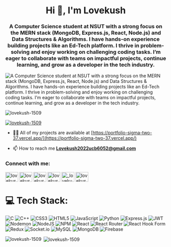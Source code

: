 <h1 align="center">Hi 👋, I'm Lovekush</h1>
<h3 align="center" >A Computer Science student at NSUT with a strong focus on the MERN stack (MongoDB, Express.js, React, Node.js) and Data Structures & Algorithms. I have hands-on experience building projects like an Ed-Tech platform. I thrive in problem-solving and enjoy working on challenging coding tasks. I’m eager to collaborate with teams on impactful projects, continue learning, and grow as a developer in the tech industry.</h3>

![A Computer Science student at NSUT with a strong focus on the MERN stack (MongoDB, Express.js, React, Node.js) and Data Structures & Algorithms. I have hands-on experience building projects like an Ed-Tech platform. I thrive in problem-solving and enjoy working on challenging coding tasks. I’m eager to collaborate with teams on impactful projects, continue learning, and grow as a developer in the tech industry.](https://your-image-url.com/animated-text.gif)


<p align="left"> <img src="https://komarev.com/ghpvc/?username=lovekush-1509&label=Profile%20views&color=0e75b6&style=flat" alt="lovekush-1509" /> </p>

<p align="left"> <a href="https://github.com/ryo-ma/github-profile-trophy"><img src="https://github-profile-trophy.vercel.app/?username=lovekush-1509" alt="lovekush-1509" /></a> </p>

- 👨‍💻 All of my projects are available at [https://portfolio-sigma-two-37.vercel.app/](https://portfolio-sigma-two-37.vercel.app/)

- 📫 How to reach me **Lovekush2022ucb6052@gmail.com**

<h3 align="left">Connect with me:</h3>
<p align="left">
<a href="https://linkedin.com/in/lovekush-84514b26a" target="blank"><img align="center" src="https://raw.githubusercontent.com/rahuldkjain/github-profile-readme-generator/master/src/images/icons/Social/linked-in-alt.svg" alt="lovekush-84514b26a" height="30" width="40" /></a>
<a href="https://www.codechef.com/users/lovekush_1509" target="blank"><img align="center" src="https://cdn.jsdelivr.net/npm/simple-icons@3.1.0/icons/codechef.svg" alt="lovekush_1509" height="30" width="40" /></a>
<a href="https://www.hackerrank.com/lovekush2022ucb1" target="blank"><img align="center" src="https://raw.githubusercontent.com/rahuldkjain/github-profile-readme-generator/master/src/images/icons/Social/hackerrank.svg" alt="lovekush2022ucb1" height="30" width="40" /></a>
<a href="https://codeforces.com/profile/lovekush2022ucb6052" target="blank"><img align="center" src="https://raw.githubusercontent.com/rahuldkjain/github-profile-readme-generator/master/src/images/icons/Social/codeforces.svg" alt="lovekush2022ucb6052" height="30" width="40" /></a>
<a href="https://www.leetcode.com/_lovekush09" target="blank"><img align="center" src="https://raw.githubusercontent.com/rahuldkjain/github-profile-readme-generator/master/src/images/icons/Social/leet-code.svg" alt="_lovekush09" height="30" width="40" /></a>
<a href="https://auth.geeksforgeeks.org/user/lovekush20cvp7/profile" target="blank"><img align="center" src="https://raw.githubusercontent.com/rahuldkjain/github-profile-readme-generator/master/src/images/icons/Social/geeks-for-geeks.svg" alt="lovekush20cvp7/profile" height="30" width="40" /></a>
</p>

# 💻 Tech Stack:
![C](https://img.shields.io/badge/c-%2300599C.svg?style=for-the-badge&logo=c&logoColor=white) ![C++](https://img.shields.io/badge/c++-%2300599C.svg?style=for-the-badge&logo=c%2B%2B&logoColor=white) ![CSS3](https://img.shields.io/badge/css3-%231572B6.svg?style=for-the-badge&logo=css3&logoColor=white) ![HTML5](https://img.shields.io/badge/html5-%23E34F26.svg?style=for-the-badge&logo=html5&logoColor=white) ![JavaScript](https://img.shields.io/badge/javascript-%23323330.svg?style=for-the-badge&logo=javascript&logoColor=%23F7DF1E) ![Python](https://img.shields.io/badge/python-3670A0?style=for-the-badge&logo=python&logoColor=ffdd54) ![Express.js](https://img.shields.io/badge/express.js-%23404d59.svg?style=for-the-badge&logo=express&logoColor=%2361DAFB) ![JWT](https://img.shields.io/badge/JWT-black?style=for-the-badge&logo=JSON%20web%20tokens) ![Nodemon](https://img.shields.io/badge/NODEMON-%23323330.svg?style=for-the-badge&logo=nodemon&logoColor=%BBDEAD) ![NodeJS](https://img.shields.io/badge/node.js-6DA55F?style=for-the-badge&logo=node.js&logoColor=white) ![NPM](https://img.shields.io/badge/NPM-%23CB3837.svg?style=for-the-badge&logo=npm&logoColor=white) ![React](https://img.shields.io/badge/react-%2320232a.svg?style=for-the-badge&logo=react&logoColor=%2361DAFB) ![React Router](https://img.shields.io/badge/React_Router-CA4245?style=for-the-badge&logo=react-router&logoColor=white) ![React Hook Form](https://img.shields.io/badge/React%20Hook%20Form-%23EC5990.svg?style=for-the-badge&logo=reacthookform&logoColor=white) ![Redux](https://img.shields.io/badge/redux-%23593d88.svg?style=for-the-badge&logo=redux&logoColor=white) ![Socket.io](https://img.shields.io/badge/Socket.io-black?style=for-the-badge&logo=socket.io&badgeColor=010101) ![MySQL](https://img.shields.io/badge/mysql-4479A1.svg?style=for-the-badge&logo=mysql&logoColor=white) ![MongoDB](https://img.shields.io/badge/MongoDB-%234ea94b.svg?style=for-the-badge&logo=mongodb&logoColor=white) ![Firebase](https://img.shields.io/badge/firebase-a08021?style=for-the-badge&logo=firebase&logoColor=ffcd34)


<p><img align="left" src="https://github-readme-stats.vercel.app/api/top-langs?username=lovekush-1509&show_icons=true&locale=en&layout=compact" alt="lovekush-1509" /></p>

<p>&nbsp;<img align="center" src="https://github-readme-stats.vercel.app/api?username=lovekush-1509&show_icons=true&locale=en" alt="lovekush-1509" /></p>
